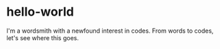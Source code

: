 # hello-world
I'm a wordsmith with a newfound interest in codes. 
From words to codes, let's see where this goes.
